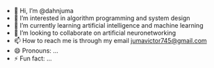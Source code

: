 - 👋 Hi, I’m @dahnjuma
- 👀 I’m interested in algorithm programming and system design
- 🌱 I’m currently learning artificial intelligence and machine learning
- 💞️ I’m looking to collaborate on artificial neuronetworking
- 📫 How to reach me is through my email jumavictor745@gmail.com
- 😄 Pronouns: ...
- ⚡ Fun fact: ...

<!---
dahnjuma/dahnjuma is a ✨ special ✨ repository because its `README.md` (this file) appears on your GitHub profile.
You can click the Preview link to take a look at your changes.
--->
